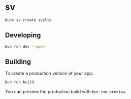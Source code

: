 # sv

```bash
bunx sv create svelte
```

## Developing

```bash
bun run dev --open
```

## Building

To create a production version of your app:

```bash
bun run build
```

You can preview the production build with `bun run preview`.